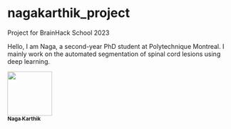 # nagakarthik_project
Project for BrainHack School 2023

Hello, I am Naga, a second-year PhD student at Polytechnique Montreal. I mainly work on the automated segmentation of spinal cord lesions using deep learning.

<a href="https://github.com/naga-karthik">
   <img src="https://avatars.githubusercontent.com/u/1670887?v=4?s=100" width="100px;" alt=""/>
   <br /><sub><b>Naga Karthik</b></sub>
</a>
